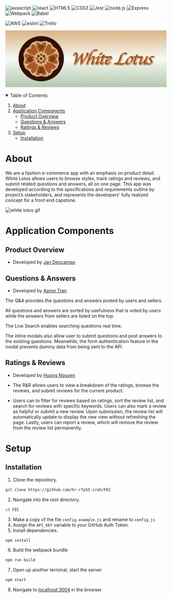 ![javascript](https://img.shields.io/badge/JavaScript-323330?style=for-the-badge&logo=javascript&logoColor=F7DF1E)
![react](https://img.shields.io/badge/React-20232A?style=for-the-badge&logo=react&logoColor=61DAFB)
![HTML5](https://img.shields.io/badge/HTML5-E34F26?style=for-the-badge&logo=html5&logoColor=white)
![CSS3](https://img.shields.io/badge/CSS3-1572B6?style=for-the-badge&logo=css3&logoColor=white)
![Jest](https://img.shields.io/badge/-Jest-20232A?style=for-the-badge&logo=jest&logoColor=red)
![node.js](https://img.shields.io/badge/Node.js-20232A?style=for-the-badge&logo=nodedotjs&logoColor=green)
![Express](https://img.shields.io/badge/-Express-20232A?style=for-the-badge&logo=express&logoColor=yellow)
![Webpack](https://img.shields.io/badge/-webpack-20232A?style=for-the-badge&logo=webpack&logoColor=blueviolet)
![Babel](https://img.shields.io/badge/-Babel-20232A?style=for-the-badge&logo=babel&logoColor=yellow)

![AWS](https://img.shields.io/badge/Amazon_AWS-{232F3E}?style=for-the-badge&logo=amazonaws&logoColor=white)
![eslint](https://img.shields.io/badge/eslint-3A33D1?style=for-the-badge&logo=eslint&logoColor=white)
![Trello](https://img.shields.io/badge/Trello-0052CC?style=for-the-badge&logo=trello&logoColor=white)

![white_lotus_banner](docs/img/whiteLotus_banner.png)


<!-- TABLE OF CONTENTS -->
<details open="open">
  <summary>Table of Contents</summary>
  <ol>
    <li><a href="#about">About</a></li>
    <li>
      <a href="#application-components">Application Components</a>
      <ul>
        <li><a href="#po">Product Overview</a></li>
        <li><a href="#qa">Questions & Answers</a></li>
        <li><a href="#rr">Ratings & Reviews</a></li>
      </ul>
    </li>
    <li>
      <a href="#setup">Setup</a>
      <ul>
        <li><a href="#installation">Installation</a></li>
      </ul>
    </li>
  </ol>
</details>

# About

We are a fashion e-commerce app with an emphasis on product detail. White Lotus allows users to browse styles, track ratings and reviews, and submit related questions and answers, all on one page. This app was developed according to the specifications and requirements outline by project’s stakeholders, and represents the developers’ fully realized concept for a front end capstone.


![white lotus gif](docs/img/whitelotusdemo3.gif)


# Application Components
## Product Overview <a name="po"></a>

- Developed by [Jan Deocampo](https://github.com/Darumin)

## Questions & Answers <a name="qa"></a>

- Developed by [Aaron Tran](https://github.com/aaronlamtran)

The Q&A provides the questions and answers posted by users and sellers. 

All questions and answers are sorted by usefulness that is voted by users while the answers from sellers are listed on the top. 

The Live Search enables searching questions real time. 

The inline modals also allow user to submit questions and post answers to the existing questions. Meanwhile, the form authentication feature in the modal prevents dummy data from being sent to the API. 

## Ratings & Reviews <a name="rr"></a>

- Developed by [Huong Nguyen](https://github.com/huongtran1993)

- The R&R allows users to view a breakdown of the ratings, browse the reviews, and submit reviews for the current product. 

- Users can to filter for reviews based on ratings, sort the review list, and search for reviews with specific keywords. Users can also mark a review as helpful or submit a new review. Upon submission, the review list will automatically update to display the new view without refreshing the page. Lastly, users can report a review, which will remove the review from the review list permanently.

# Setup
## Installation
1. Clone the repository.
```bash
git clone https://github.com/hr-rfp55-iroh/FEC
```
2. Navigate into the root directory.
```bash
cd FEC
```
3. Make a copy of the file `config.example.js` and rename to `config.js`
4. Assign the `API_KEY` variable to your GitHub Auth Token.
5. Install dependencies.
```bash
npm install
```
6. Build the webpack bundle
```bash
npm run build
```
7. Open up another terminal, start the server
```bash
npm start
```

8. Navigate to [localhost:3004](http://localhost:3004) in the browser





